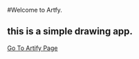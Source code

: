 #Welcome to Artfy.
## this is a simple drawing app.

[Go To Artify Page](https://abhaychhani.github.io/Artify/)